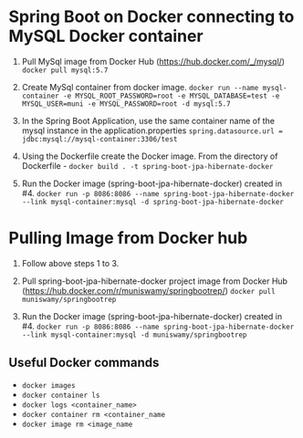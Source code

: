 # Spring Boot on Docker connecting to MySQL Docker container

1. Pull MySql image from Docker Hub (https://hub.docker.com/_/mysql/)
`docker pull mysql:5.7`

2. Create MySql container from docker image.
`docker run --name mysql-container -e MYSQL_ROOT_PASSWORD=root -e MYSQL_DATABASE=test -e MYSQL_USER=muni -e MYSQL_PASSWORD=root -d mysql:5.7`

3. In the Spring Boot Application, use the same container name of the mysql instance in the application.properties
`spring.datasource.url = jdbc:mysql://mysql-container:3306/test`

4. Using the Dockerfile create the Docker image.
From the directory of Dockerfile - `docker build . -t spring-boot-jpa-hibernate-docker`

5. Run the Docker image (spring-boot-jpa-hibernate-docker) created in #4.
`docker run -p 8086:8086 --name spring-boot-jpa-hibernate-docker --link mysql-container:mysql -d spring-boot-jpa-hibernate-docker`

# Pulling Image from Docker hub

1. Follow above steps 1 to 3.

2. Pull spring-boot-jpa-hibernate-docker project image from Docker Hub (https://hub.docker.com/r/muniswamy/springbootrep/)
`docker pull muniswamy/springbootrep`

3. Run the Docker image (spring-boot-jpa-hibernate-docker) created in #4.
`docker run -p 8086:8086 --name spring-boot-jpa-hibernate-docker --link mysql-container:mysql -d muniswamy/springbootrep`

## Useful Docker commands
- `docker images`
- `docker container ls`
- `docker logs <container_name>`
- `docker container rm <container_name`
- `docker image rm <image_name`
